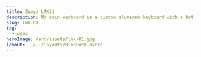 ```yaml
---
title: Zuoya LMK81
description: My main keyboard is a custom aluminum keyboard with a hot-swappable PCB Zuoya LMK81.
slug: lmk-81
tag:
  - uses
heroImage: /src/assets/lmk-81.jpg
layout: ../../layouts/BlogPost.astro
---
```


